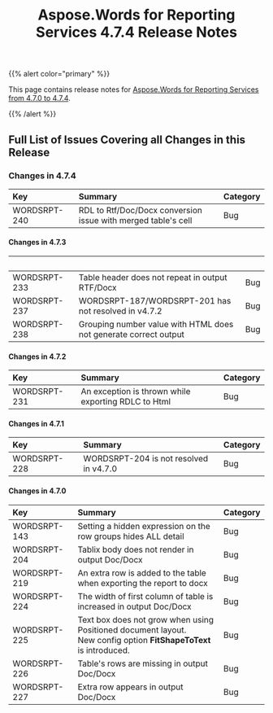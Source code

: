 ﻿---
title: Aspose.Words for Reporting Services 4.7.4 Release Notes
description: "Aspose.Words for Reporting Services 4.7.4 Release Notes – learn about the latest updates and fixes."
type: docs
weight: 50
url: /reportingservices/aspose-words-for-reporting-services-4-7-4-release-notes/
---

{{% alert color="primary" %}} 

This page contains release notes for [Aspose.Words for Reporting Services from 4.7.0 to 4.7.4](https://downloads.aspose.com/words/reportingservices/new-releases/aspose.words-for-reporting-services-4.7.4-\(msi\)/).

{{% /alert %}} 

## Full List of Issues Covering all Changes in this Release

### Changes in 4.7.4

|Key |Summary |Category |
| :- | :- | :- |
|WORDSRPT-240|RDL to Rtf/Doc/Docx conversion issue with merged table's cell|Bug |

#### Changes in 4.7.3

| | | |
| :- | :- | :- |
|WORDSRPT-233|Table header does not repeat in output RTF/Docx|Bug |
|WORDSRPT-237|WORDSRPT-187/WORDSRPT-201 has not resolved in v4.7.2|Bug |
|WORDSRPT-238|Grouping number value with HTML does not generate correct output |Bug |

#### Changes in 4.7.2

|Key |Summary |Category |
| :- | :- | :- |
|WORDSRPT-231|An exception is thrown while exporting RDLC to Html|Bug |

#### Changes in 4.7.1

|Key |Summary |Category |
| :- | :- | :- |
|WORDSRPT-228|WORDSRPT-204 is not resolved in v4.7.0|Bug |

#### Changes in 4.7.0

|Key |Summary |Category |
| :- | :- | :- |
|WORDSRPT-143|Setting a hidden expression on the row groups hides ALL detail|Bug |
|WORDSRPT-204|Tablix body does not render in output Doc/Docx|Bug |
|WORDSRPT-219|An extra row is added to the table when exporting the report to docx|Bug |
|WORDSRPT-224|The width of first column of table is increased in output Doc/Docx|Bug |
|WORDSRPT-225|Text box does not grow when using Positioned document layout.<br>New config option **FitShapeToText** is introduced.|Bug |
|WORDSRPT-226|Table's rows are missing in output Doc/Docx|Bug |
|WORDSRPT-227|Extra row appears in output Doc/Docx|Bug |

